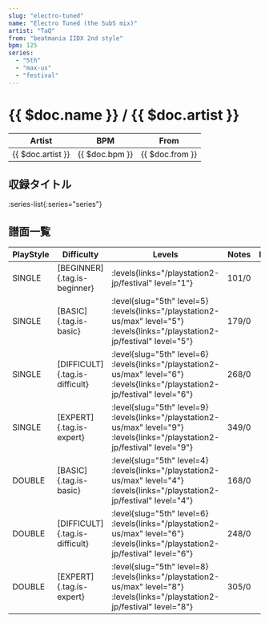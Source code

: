 ```yaml
---
slug: "electro-tuned"
name: "Electro Tuned (the SubS mix)"
artist: "TaQ"
from: "beatmania IIDX 2nd style"
bpm: 125
series:
  - "5th"
  - "max-us"
  - "festival"
---
```


# {{ $doc.name }} / {{ $doc.artist }}

|Artist|BPM|From|
|------|---|----|
|{{ $doc.artist }}|{{ $doc.bpm }}|{{ $doc.from }}|

## 収録タイトル

:series-list{:series="series"}

## 譜面一覧

|PlayStyle|Difficulty|Levels|Notes|Movie|
|---------|----------|------|-----|-----|
|SINGLE|[BEGINNER]{.tag.is-beginner}|<div class="field is-grouped is-grouped-multiline"> :levels{links="/playstation2-jp/festival" level="1"}</div>|101/0||
|SINGLE|[BASIC]{.tag.is-basic}|<div class="field is-grouped is-grouped-multiline"> :level{slug="5th" level=5} :levels{links="/playstation2-us/max" level="5"} :levels{links="/playstation2-jp/festival" level="5"}</div>|179/0||
|SINGLE|[DIFFICULT]{.tag.is-difficult}|<div class="field is-grouped is-grouped-multiline"> :level{slug="5th" level=6} :levels{links="/playstation2-us/max" level="6"} :levels{links="/playstation2-jp/festival" level="6"}</div>|268/0||
|SINGLE|[EXPERT]{.tag.is-expert}|<div class="field is-grouped is-grouped-multiline"> :level{slug="5th" level=9} :levels{links="/playstation2-us/max" level="9"} :levels{links="/playstation2-jp/festival" level="9"}</div>|349/0||
|DOUBLE|[BASIC]{.tag.is-basic}|<div class="field is-grouped is-grouped-multiline"> :level{slug="5th" level=4} :levels{links="/playstation2-us/max" level="4"} :levels{links="/playstation2-jp/festival" level="4"}</div>|168/0||
|DOUBLE|[DIFFICULT]{.tag.is-difficult}|<div class="field is-grouped is-grouped-multiline"> :level{slug="5th" level=6} :levels{links="/playstation2-us/max" level="6"} :levels{links="/playstation2-jp/festival" level="6"}</div>|248/0||
|DOUBLE|[EXPERT]{.tag.is-expert}|<div class="field is-grouped is-grouped-multiline"> :level{slug="5th" level=8} :levels{links="/playstation2-us/max" level="8"} :levels{links="/playstation2-jp/festival" level="8"}</div>|305/0||
